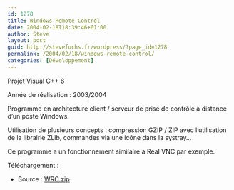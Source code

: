 ```yaml
---
id: 1278
title: Windows Remote Control
date: 2004-02-18T18:39:46+01:00
author: Steve
layout: post
guid: http://stevefuchs.fr/wordpress/?page_id=1278
permalink: /2004/02/18/windows-remote-control/
categories: [Développement]
---
```

Projet Visual C++ 6

Année de réalisation : 2003/2004

Programme en architecture client / serveur de prise de contrôle à distance d&rsquo;un poste Windows.

Utilisation de plusieurs concepts : compression GZIP / ZIP avec l&rsquo;utilisation de la librairie ZLib, commandes via une icône dans la systray&#8230;

Ce programme a un fonctionnement similaire à Real VNC par exemple.

Téléchargement :

  * Source : <a class="external text" href="http://stevefuchs.fr/projects/WRC.zip" rel="nofollow">WRC.zip</a>